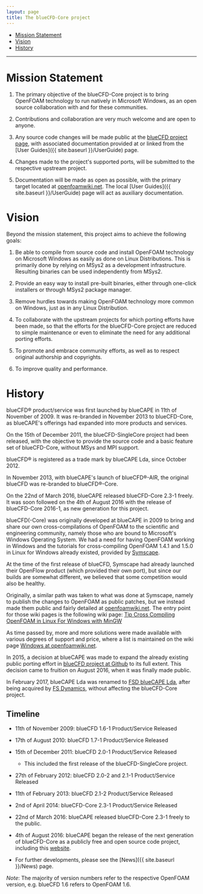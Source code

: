 ```yaml
---
layout: page
title: The blueCFD-Core project
---
```


  * [Mission Statement](#mission-statement)
  * [Vision](#vision)
  * [History](#history)

<hr>


# Mission Statement

  1. The primary objective of the blueCFD-Core project is to bring OpenFOAM
  technology to run natively in Microsoft Windows, as an open source
  collaboration with and for these communities.

  2. Contributions and collaboration are very much welcome and are open to
  anyone.

  3. Any source code changes will be made public at the
  [blueCFD project page](https://github.com/blueCFD/), with associated
  documentation provided at or linked from the
  [User Guides]({{ site.baseurl }}/UserGuide) page.

  4. Changes made to the project's supported ports, will be submitted to the
  respective upstream project.

  5. Documentation will be made as open as possible, with the primary
  target located at [openfoamwiki.net](https://openfoamwiki.net).
  The local [User Guides]({{ site.baseurl }}/UserGuide) page will act as auxiliary
  documentation.


# Vision

Beyond the mission statement, this project aims to achieve the following goals:

  1. Be able to compile from source code and install OpenFOAM technology on
  Microsoft Windows as easily as done on Linux Distributions. This is primarily
  done by relying on MSys2 as a development infrastructure. Resulting binaries
  can be used independently from MSys2.

  2. Provide an easy way to install pre-built binaries, either through
  one-click installers or through MSys2 package manager.

  3. Remove hurdles towards making OpenFOAM technology more common on Windows,
  just as in any Linux Distribution.

  4. To collaborate with the upstream projects for which porting efforts have
  been made, so that the efforts for the blueCFD-Core project are reduced to
  simple maintenance or even to eliminate the need for any additional porting
  efforts.

  5. To promote and embrace community efforts, as well as to respect original
  authorship and copyrights.

  6. To improve quality and performance.


# History

blueCFD® product/service was first launched by blueCAPE in 11th of November of 2009.
It was re-branded in November 2013 to blueCFD-Core, as blueCAPE's
offerings had expanded into more products and services.

On the 15th of December 2011, the blueCFD-SingleCore project had been released,
with the objective to provide the source code and a basic feature set of
blueCFD-Core, without MSys and MPI support.

blueCFD® is registered as a trade mark by blueCAPE Lda, since October 2012.

In November 2013, with blueCAPE's launch of blueCFD®-AIR, the original blueCFD
was re-branded to blueCFD®-Core.

On the 22nd of March 2016, blueCAPE released blueCFD-Core 2.3-1 freely. It was
soon followed on the 4th of August 2016 with the release of
blueCFD-Core 2016-1, as new generation for this project.

blueCFD(-Core) was originally developed at blueCAPE in 2009 to bring and share
our own cross-compilations of OpenFOAM to the scientific and engineering community,
namely those who are bound to Microsoft's Windows Operating System. We had a
need for having OpenFOAM working in Windows and the tutorials for
cross-compiling OpenFOAM 1.4.1 and 1.5.0 in Linux for Windows already existed,
provided by [Symscape](http://www.symscape.com).

At the time of the first release of blueCFD, Symscape had already launched their
OpenFlow product (which provided their own port), but since our builds are somewhat
different, we believed that some competition would also be healthy.

Originally, a similar path was taken to what was done at Symscape, namely to publish the
changes to OpenFOAM as public patches, but we instead made them public and fairly detailed
at [openfoamwiki.net](https://openfoamwiki.net). The entry point for those wiki pages
is the following wiki page:
[Tip Cross Compiling OpenFOAM in Linux For Windows with MinGW](http://openfoamwiki.net/index.php/Installation/Windows/Outdated/Tip_Cross_Compiling_OpenFOAM_in_Linux_For_Windows_with_MinGW)

As time passed by, more and more solutions were made available with various
degrees of support and price, where a list is maintained on the wiki page
[Windows at openfoamwiki.net](http://openfoamwiki.net/index.php/Windows).

In 2015, a decision at blueCAPE was made to expand the already existing public
porting effort in [blueCFD project at Github](https://github.com/blueCFD)
to its full extent. This decision came to fruition on August 2016, when it was
finally made public.

In February 2017, blueCAPE Lda was renamed to [FSD blueCAPE Lda](http://joomla.bluecape.com.pt/index.php?option=com_content&task=view&id=92&Itemid=2),
after being acquired by [FS Dynamics](http://fsdynamics.se/), without affecting
the blueCFD-Core project.


## Timeline

  * 11th of November 2009: blueCFD 1.6-1 Product/Service Released 

  * 17th of August 2010: blueCFD 1.7-1 Product/Service Released 

  * 15th of December 2011: blueCFD 2.0-1 Product/Service Released
      * This included the first release of the blueCFD-SingleCore project.

  * 27th of February 2012: blueCFD 2.0-2 and 2.1-1 Product/Service Released

  * 11th of February 2013: blueCFD 2.1-2 Product/Service Released 

  * 2nd of April 2014: blueCFD-Core 2.3-1 Product/Service Released

  * 22nd of March 2016: blueCAPE released blueCFD-Core 2.3-1 freely to the public.

  * 4th of August 2016: blueCAPE began the release of the next generation of
  blueCFD-Core as a publicly free and open source code project, including this
  [website](http://bluecfd.github.io/Core/).
  
  * For further developments, please see the [News]({{ site.baseurl }}/News)
    page.

*Note*: The majority of version numbers refer to the respective OpenFOAM version,
e.g. blueCFD 1.6 refers to OpenFOAM 1.6.
